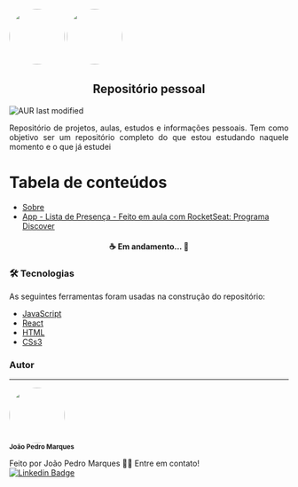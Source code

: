 <p float="right">
  <img src="https://cdn.pixabay.com/photo/2016/12/06/01/26/colour-1885352_960_720.jpg" width="100px" style="border-radius: 50%;"/>
  <img src="https://cdn.pixabay.com/photo/2017/11/14/14/46/book-2948634__340.png" width="100px" style="border-radius: 50%;"/> 
  <h2 align="center"> Repositório pessoal</h2>
  <img align="center" alt="AUR last modified" src="https://img.shields.io/github/last-commit/joaopedro-marques/estudos-pessoais">
 </p>

<p id="Sobre" align="Justify">Repositório de projetos, aulas, estudos e informações pessoais. Tem como objetivo ser um repositório completo do que estou estudando naquele momento e o que já estudei </p>

Tabela de conteúdos
=================
<!--ts-->
   * [Sobre](#Sobre)
   * [App - Lista de Presença - Feito em aula com RocketSeat: Programa Discover](https://github.com/joaopedro-marques/estudos-pessoais/tree/main/Lista-de-Presenca-React)

<h4 align="center"> 
 ☕ Em andamento... 🔨
</h4>

### 🛠 Tecnologias

As seguintes ferramentas foram usadas na construção do repositório:

- [JavaScript](https://developer.mozilla.org/pt-BR/docs/Web/JavaScript)
- [React](https://pt-br.reactjs.org/)
- [HTML](https://www.w3schools.com/html/)
- [CSs3](https://www.w3schools.com/css/default.asp)


### Autor
---

 <img style="border-radius: 50%;" src="https://avatars.githubusercontent.com/u/64924032?s=400&u=32a74f0cb09f0972475d6ab43c656aa5fec0b22b&v=4" width="100px;" alt=""/>
 <br />
 <sub><b>João Pedro Marques</b></sub></a>


Feito por João Pedro Marques 👋🏽 Entre em contato!
<br>
[![Linkedin Badge](https://img.shields.io/badge/-João-blue?style=flat-square&logo=Linkedin&logoColor=white&link=https://www.linkedin.com/in/joao-pedro-marques-mourao/)](https://www.linkedin.com/in/joao-pedro-marques-mourao/)
